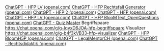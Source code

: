 [ChatGPT - HFP LV (openai.com)](https://chat.openai.com/g/g-je6Doc9WR-hfp-lv)
[ChatGPT - HFP Rechtsfall Generator (openai.com)](https://chat.openai.com/g/g-ZoE3y0XCw-hfp-rechtsfall-generator)
[ChatGPT - HFP 2 (openai.com)](https://chat.openai.com/g/g-lN7vQHLqN-hfp-2)
[ChatGPT - HFP (openai.com)](https://chat.openai.com/g/g-B6mE4B5U5-hfp)
[ChatGPT - HFP LV (openai.com)](https://chat.openai.com/g/g-je6Doc9WR-hfp-lv)
[ChatGPT - HFP BlooMText_OpenQuestions (openai.com)](https://chat.openai.com/g/g-KPV9ES8Xa-hfp-bloomtext-openquestions)
[ChatGPT - Quiz Master](https://chat.openai.com/g/g-ewJRVOA7q-quiz-master)
Begriffspaare https://chat.openai.com/g/g-IqyxD6JOA-hfp-begriffspaare
Visualizer https://chat.openai.com/g/g-b4f3kVB33-hfp-visualizer
[ChatGPT - HFP BloomH5P (openai.com)](https://chat.openai.com/g/g-e7ppew09T-hfp-bloomh5p)
[ChatGPT - LegalMentorCH (openai.com)](https://chat.openai.com/g/g-CozLodV1s-legalmentorch)
[ChatGPT - Rechtsdidaktik (openai.com)](https://chat.openai.com/g/g-wyUzdSFUf-rechtsdidaktik)
